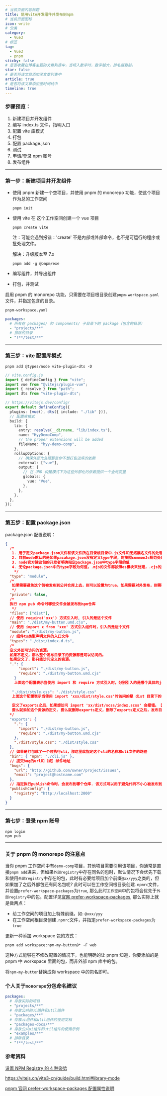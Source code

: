 ```yaml
---
# 当前页面内容标题
title: 使用vite开发组件并发布到npm
# 当前页面图标
icon: write
# 分类
category:
  - Vue3
# 标签
tag:
  - Vue3
  - pnpm
sticky: false
# 是否收藏在博客主题的文章列表中，当填入数字时，数字越大，排名越靠前。
star: false
# 是否将该文章添加至文章列表中
article: true
# 是否将该文章添加至时间线中
timeline: true
---
```


### 步骤预览：

1. 新建项目并开发组件
2. 编写 index.ts 文件，指明入口
3. 配置 vite 库模式
4. 打包
5. 配置 package.json
6. 测试
7. 申请/登录 npm 账号
8. 发布组件

---

### 第一步：新建项目并开发组件

- 使用 pnpm 新建一个空项目，并使用 pnpm 的 monorepo 功能，使这个项目作为总的工作空间

  ```shell
  pnpm init
  ```

- 使用 vite 在 这个工作空间创建一个 vue 项目

  ```shell
  pnpm create vite
  ```

  注：可能会遇到报错：'create' 不是内部或外部命令，也不是可运行的程序或批处理文件。

  解决：升级版本至 7.x

  ```shell
  pnpm add -g @pnpm/exe
  ```

- 编写组件，并导出组件

- 打包，并测试

启用 pnpm 的 monorepo 功能，只需要在项目根目录创建`pnpm-workspace.yaml`文件，并指定包含的目录。

`pnpm-workspace.yaml`

```yaml
packages:
  # 所有在 packages/ 和 components/ 子目录下的 package（包含的目录）
  - "projects/**"
  # 排除的目录
  - "!**/test/**"
```

---

### 第三步：vite 配置库模式

```shell
pnpm add @types/node vite-plugin-dts -D
```

```typescript
// vite.config.js
import { defineConfig } from "vite";
import vue from "@vitejs/plugin-vue";
import { resolve } from "path";
import dts from "vite-plugin-dts";

// https://vitejs.dev/config/
export default defineConfig({
  plugins: [vue(), dts({ include: "./lib" })],
  // 配置库模式
  build: {
    lib: {
      entry: resolve(__dirname, "lib/index.ts"),
      name: "HyyDemoComp",
      // the proper extensions will be added
      fileName: "hyy-demo-comp",
    },
    rollupOptions: {
      // 确保外部化处理那些你不想打包进库的依赖
      external: ["vue"],
      output: {
        // 在 UMD 构建模式下为这些外部化的依赖提供一个全局变量
        globals: {
          vue: "Vue",
        },
      },
    },
  },
});
```

---

### 第五步：配置 package.json

package.json 配置说明：

```json
{
  /*
   1. 用于定义package.json文件和该文件所在目录根目录中.js文件和无拓展名文件的处理方式。值为'moduel'则当作es模块处理；值为'commonjs'则被当作commonJs模块处理
   2. 目前node默认的是如果pacakage.json没有定义type字段，则按照commonJs规范处理
   3. node官方建议包的开发者明确指定package.json中type字段的值
   4. 无论package.json中的type字段为何值，.mjs的文件都按照es模块来处理，.cjs的文件都按照commonJs模块来处理
    */
  "type": "module",
  /*
   如果需要避免这个包被发布到公共仓库上去，则可以设置为true，如果需要对外发布，则需要设置为false
   */
  "private": false,
  /*
  执行 npm pub 命令时哪些文件会被发布到npm仓库
   */
  "files": ["dist"],
  // 使用 require('xxx') 方式引入时, 引入的是这个文件
  "main": "./dist/my-button.umd.cjs",
  // 使用 import x from 'xxx' 方式引入组件时，引入的是这个文件
  "module": "./dist/my-button.js",
  // 组件ts类型声明文件的入口文件
  "types": "./dist/index.d.ts",
  /*
  定义外部可访问的资源。
  如果不定义，那么整个发布目录下的资源都是可以访问的。
  如果定义了，那只能访问定义的资源。
  ".": {
      "import": "./dist/my-button.js",
      "require": "./dist/my-button.umd.cjs"
    }
    上面这个配置表示当使用 import 和 require 方式引入时，分别引入的是哪个具体的js
   
   "./dist/style.css": "./dist/style.css"
   上面这个配置表示当使用 import 'xxx/dist/style.css'时访问的是 dist 目录下的 style.css文件

   定义了exports之后，如果想访问 import 'xx/dist/scss/index.scss' 会报错。 因为exports中未声明这个资源
   要么就添加这个资源的定义. 要么就删除exports定义，删除了exports定义之后，发布目录下的所有文件就都可以直接访问了
  */
  "exports": {
    ".": {
      "import": "./dist/my-button.js",
      "require": "./dist/my-button.umd.cjs"
    },
    "./dist/style.css": "./dist/style.css"
  },
  // 如果是打包成了一个可执行cli，那这里就指定这个cli的名称和cli文件的路径
  "bin": { "npm": "./cli.js" },
  // 提交bug的url和（或）邮件地址
  "bugs": {
    "url": "http://github.com/owner/project/issues",
    "email": "project@hostname.com"
  },
  // 指定执行publish命令时，会发布到哪个仓库. 该方式可以用于避免代码不小心被发布到公共仓库
  "publishConfig": {
    "registry": "http://localhost:2000"
  }
}
```

---

### 第七步：登录 npm 账号

```shell
npm login
npm pub
```

---

### 关于 pnpm 的 monorepo 的注意点

当你 pnpm 工作空间中有`demo-comp`项目，其他项目需要引用该项目，你通常是直接`pnpm add`进来，但如果`外部registry`中存在同名的包时，默认情况下会优先下载和使用`外部registry`中存在的包，此时有必要给项目加个前缀`@xx/yyy`之类的，但如果加了之后外部包还有同名包呢? 此时可以在工作空间根目录创建`.npmrc`文件，并设置`prefer-workspace-packages`为`true`, 那么此时`工作空间`中的包将会优先于`外部registry`中的包。配置详见[官网 prefer-workspace-packages](https://pnpm.io/zh/npmrc#prefer-workspace-packages), 那么实际上就是做两点：

- 给工作空间的项目加上特殊前缀。如: `@xxx/yyy`
- 在工作空间根目录创建`.npmrc`文件，并指定`prefer-workspace-packages`为`true`

更新一种添加 workspace 包的方式：

```shell
pnpm add workspace:npm-my-button@* -F web
```

这种方式能够在不修改配置的情况下，也能明确的让 pnpm 知道，你要添加的是 pnpm 中 workspace 里面的包，而非外部 npm 库中的包。

将`npm-my-button`替换成你 workspace 中的包名即可。

### 个人关于`monorepo`分包命名建议

```yaml
packages:
  # 存放实际的项目
  - "projects/**"
  # 存放公共的ui组件和util组件
  - "packages/**"
  # 存放ui组件和util组件的使用文档
  - "packages-docs/**"
  # 存放公共ui组件和util组件的使用示例
  - "examples/**"
  # 排除目录
  - "!**/test/**"
```

### 参考资料

[设置 NPM Registry 的 4 种姿势](https://zhuanlan.zhihu.com/p/487854862)

https://vitejs.cn/vite3-cn/guide/build.html#library-mode

[pnpm 官网 prefer-workspace-packages 配置属性说明](https://pnpm.io/zh/npmrc#prefer-workspace-packages)
